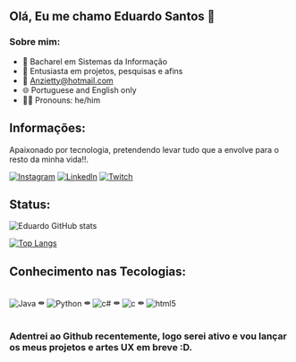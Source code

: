 Olá, Eu me chamo Eduardo Santos 🖖
---

### Sobre mim:
- 👾 Bacharel em Sistemas da Informação
- 🔭 Entusiasta em projetos, pesquisas e afins
- 💌 Anzietty@hotmail.com
- 🌐 Portuguese and English only 
- 🙋‍♂️ Pronouns: he/him 


## Informações:

 Apaixonado por tecnologia, pretendendo levar tudo que a envolve para o resto da minha vida!!. 
 
[![Instagram](https://img.shields.io/badge/Instagram-E4405F?style=for-the-badge&logo=instagram&logoColor=white)](https://www.instagram.com/edus.p_/)
[![Linkedln](https://img.shields.io/badge/LinkedIn-0077B5?style=for-the-badge&logo=linkedin&logoColor=white)](https://www.linkedin.com/in/eduardo-santos-4a6a35267/) 
[![Twitch](https://img.shields.io/badge/Twitch-9146FF?style=for-the-badge&logo=twitch&logoColor=white)](https://www.twitch.tv/edueduzzz) 

## Status:


![Eduardo GitHub stats](https://github-readme-stats.vercel.app/api?username=Eduardojs1&show_icons=true&theme=dracula)

[![Top Langs](https://github-readme-stats.vercel.app/api/top-langs/?username=Eduardojs1)](https://github.com/anuraghazra/github-readme-stats)

## Conhecimento nas Tecologias: 


<div styLe= "display: inline_block"><br/>
    <img align="center" alt="Java" src="https://img.shields.io/badge/Java-ED8B00?style=for-the-badge&logo=openjdk&logoColor=white" /> ⇼
    <img align="center" alt="Python" src="https://img.shields.io/badge/Python-14354C?style=for-the-badge&logo=python&logoColor=white"/> ⇼
    <img align="center" alt="c#" src="https://img.shields.io/badge/C%23-239120?style=for-the-badge&logo=c-sharp&logoColor=white" /> ⇼
    <img align="center" alt="c" src="https://img.shields.io/badge/C-00599C?style=for-the-badge&logo=c&logoColor=white" /> ⇼
    <img align="center" alt="html5" src="https://img.shields.io/badge/HTML-239120?style=for-the-badge&logo=html5&logoColor=white" /> 
</div><br>

 
### Adentrei ao Github recentemente, logo serei ativo e vou lançar os meus projetos e artes UX em breve :D.
